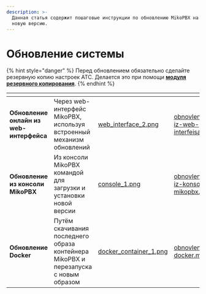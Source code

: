 ```yaml
---
description: >-
  Данная статья содержит пошаговые инструкции по обновлению MikoPBX на более
  новую версию.
---
```


# Обновление системы

{% hint style="danger" %}
Перед обновлением обязательно сделайте резервную копию настроек АТС. Делается это при помощи [**модуля резервного копирования**](../backup.md).
{% endhint %}



<table data-view="cards"><thead><tr><th></th><th></th><th data-hidden data-card-cover data-type="files"></th><th data-hidden data-card-target data-type="content-ref"></th></tr></thead><tbody><tr><td><strong>Обновление онлайн из web-интерфейса</strong></td><td>Через web-интерфейс MikoPBX, используя встроенный механизм обновлений</td><td><a href="../../../.gitbook/assets/web_interface_2.png">web_interface_2.png</a></td><td><a href="obnovlenie-iz-web-interfeisa.md">obnovlenie-iz-web-interfeisa.md</a></td></tr><tr><td><strong>Обновление из консоли MikoPBX</strong></td><td>Из консоли MikoPBX командой для загрузки и установки новой версии</td><td><a href="../../../.gitbook/assets/console_1.png">console_1.png</a></td><td><a href="obnovlenie-iz-konsoli-mikopbx.md">obnovlenie-iz-konsoli-mikopbx.md</a></td></tr><tr><td><strong>Обновление Docker</strong></td><td>Путём скачивания последнего образа контейнера MikoPBX и перезапуска с новым образом</td><td><a href="../../../.gitbook/assets/docker_container_1.png">docker_container_1.png</a></td><td><a href="obnovlenie-docker.md">obnovlenie-docker.md</a></td></tr></tbody></table>
